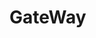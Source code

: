 



# GateWay
<!-- 
Spring Cloud Gateway夺命连环10问？
https://mp.weixin.qq.com/s/YdMQTVH8vqKnWXyRXxTmag


网关Spring Cloud Gateway科普 
https://mp.weixin.qq.com/s/NIc6bredbMF2jpabagv2lg
SpringCloud Gateway网关基础知识
https://mp.weixin.qq.com/s/o91ucXrlu7Jcew3jbu6h1g
Spring Cloud Gateway动态路由实现 
https://mp.weixin.qq.com/s/bFEIYPZOhisg8skjMDvdJw
Spring Cloud Gateway-使用自定义过滤器通过Hystrix实现降级处理
https://mp.weixin.qq.com/s/TLa8tsCPAvGkTzYTAxgGtw
Gateway：过滤器介绍和全局默认过滤器详解 
https://mp.weixin.qq.com/s/8fXvclwREkxLVSMmv2XNYg
Gateway：自定义过滤器 
https://mp.weixin.qq.com/s/1QQYCM4dTjzbkF9FJjB5qw


/api/6noblejobs/lsd/buzOrgStatistics
http://pluto.6noble.net:8100/api/6noblejobs/lsd/buzOrgStatistics
-->




